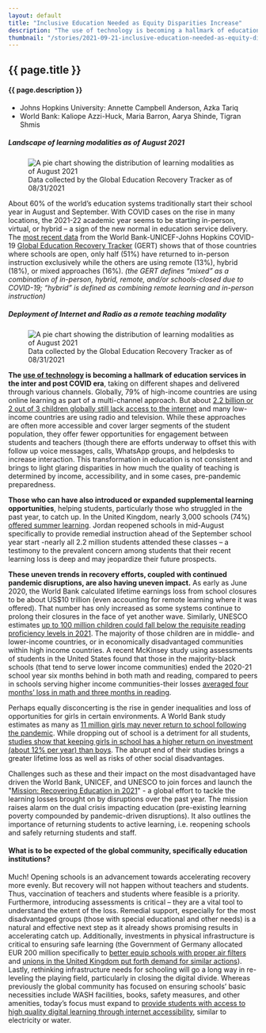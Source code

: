 ```yaml
---
layout: default
title: "Inclusive Education Needed as Equity Disparities Increase"
description: "The use of technology is becoming a hallmark of education services in the inter and post COVID era, though they offer fewer opportunities for engagement between students and teachers. Those who can have also introduced or expanded supplemental learning opportunities, but  uneven trends in recovery efforts, coupled with continued pandemic disruptions, are having uneven impact."
thumbnail: "/stories/2021-09-21-inclusive-education-needed-as-equity-disparities-increase/img/amol-sonar-FOLReFbwgLI-unsplash.jpg"
---
```


<div class="spacer-5"></div>
<article class="container">

  <div class="row">
    <h2>{{ page.title }}</h2>
    <h4 class="text-muted">{{ page.description }}</h4>
  </div>

  <div class="row my-4">
    <ul class="list-unstyled">
      <li>Johns Hopkins University: Annette Campbell Anderson, Azka Tariq</li>
      <li>World Bank: Kaliope Azzi-Huck, Maria Barron, Aarya Shinde, Tigran Shmis</li>
    </ul>
  </div>

  <div class="row my-3">
    <div>
      <div class="float-md-end col-sm-12 col-lg-6 ps-lg-5">
        <div class="card bg-light text-center">
          <h5 class="card-header">
            Landscape of learning modalities as of August 2021
          </h5>
          <div class="card-body">
            <figure class="figure">
              <img src="img/figure-1.png" class="figure-image" alt="A pie chart showing the distribution of learning modalities  as of August 2021">
              <figcaption class="figure-caption mt-4">
                Data collected by the Global Education Recovery Tracker as of 08/31/2021
              </figcaption>
            </figure>
          </div>
        </div>    
      </div>
      About 60% of the world’s education systems traditionally start their school year in August and September. With COVID cases on the rise in many locations, the 2021-22 academic year seems to be starting in-person, virtual, or hybrid – a sign of the new normal in education service delivery.  The <a href="/stories/2021-07-28-gert-data-points/">most recent data</a> from the World Bank-UNICEF-Johns Hopkins COVID-19 <a href="https://www.covideducationrecovery.global/">Global Education Recovery Tracker</a> (GERT) shows that of those countries where schools are open, only half (51%) have returned to in-person instruction exclusively while the others are using remote (13%), hybrid (18%), or mixed approaches (16%). <em>(the GERT defines “mixed” as a combination of in-person, hybrid, remote, and/or schools-closed due to COVID-19; “hybrid” is defined as combining remote learning and in-person instruction)</em>
    </div>
    <div class="my-3">
      <div class="float-start col-sm-12 col-lg-6 pe-lg-5">
        <div class="card bg-light text-center">
          <h5 class="card-header">
            Deployment of Internet and Radio as a remote teaching modality
          </h5>
          <div class="card-body">
            <figure class="figure">
              <img src="img/figure-2.png" class="figure-image" alt="A pie chart showing the distribution of learning modalities  as of August 2021">
              <figcaption class="figure-caption mt-4">
                Data collected by the Global Education Recovery Tracker as of 08/31/2021
              </figcaption>
            </figure>
          </div>
        </div>  
      </div>
      <strong>The <a href="https://blogs.worldbank.org/education/remote-learning-during-covid-19-pandemic-how-countries-have-faced-challenge-implementing">use of technology</a> is becoming a hallmark of education services in the inter and post COVID era</strong>, taking on different shapes and delivered through various channels. Globally, 79% of high-income countries are using online learning as part of a multi-channel approach. But about <a href="https://data.unicef.org/resources/children-and-young-people-internet-access-at-home-during-covid19/">2.2 billion or 2 out of 3 children globally still lack access to the internet</a> and many low-income countries are using radio and television. While these approaches are often more accessible and cover larger segments of the student population, they offer fewer opportunities for engagement between students and teachers (though there are efforts underway to offset this with follow up voice messages, calls, WhatsApp groups, and helpdesks to increase interaction. This transformation in education is not consistent and brings to light glaring disparities in how much the quality of teaching is determined by income, accessibility, and in some cases, pre-pandemic preparedness.
    </div>
    <div>
      <p>
        <strong>Those who can have also introduced or expanded supplemental learning opportunities</strong>, helping students, particularly those who struggled in the past year, to catch up. In the United Kingdom, nearly 3,000 schools (74%) <a href="https://www.richmondandtwickenhamtimes.co.uk/news/national/19475878.three-four-eligible-secondary-schools-england-sign-summer-provision/">offered summer learning</a>. Jordan reopened schools in mid-August specifically to provide remedial instruction ahead of the September school year start -nearly all 2.2 million students attended these classes – a testimony to the prevalent concern among students that their recent learning loss is deep and may jeopardize their future prospects.
      </p>
      <p>
        <strong>These uneven trends in recovery efforts, coupled with continued pandemic disruptions, are also having uneven impact.</strong> As early as June 2020, the World Bank calculated lifetime earnings loss from school closures to be about US$10 trillion (even accounting for remote learning where it was offered).  That number has only increased as some systems continue to prolong their closures in the face of yet another wave.  Similarly, UNESCO estimates <a href="http://covid19.uis.unesco.org/learning-loss/">up to 100 million children could fall below the requisite reading proficiency levels in 2021</a>.  The majority of those children are in middle- and lower-income countries, or in economically disadvantaged communities within high income countries. A recent McKinsey study using assessments of students in the United States found that those in the majority-black schools (that tend to serve lower income communities) ended the 2020-21 school year six months behind in both math and reading, compared to peers in schools serving higher income communities-their losses <a href="https://www.mckinsey.com/industries/public-and-social-sector/our-insights/covid-19-and-education-the-lingering-effects-of-unfinished-learning">averaged four months’ loss in math and three months in reading</a>.
      </p>
      <p>
        Perhaps equally disconcerting is the rise in gender inequalities and loss of opportunities for girls in certain environments. A World Bank study estimates as many as <a href="https://blogs.worldbank.org/education/realizing-returns-schooling-how-covid-19-and-school-closures-are-threatening-womens">11 million girls may never return to school following the pandemic</a>.  While dropping out of school is a detriment for all students, <a href="https://documents1.worldbank.org/curated/en/830831468147839247/pdf/WPS7020.pdf">studies show that keeping girls in school has a higher return on investment (about 12% per year) than boys</a>.  The abrupt end of their studies brings a greater lifetime loss as well as risks of other social disadvantages.  
      </p>
      <p>
        Challenges such as these and their impact on the most disadvantaged have driven the World Bank, UNICEF, and UNESCO to join forces and launch the &quot;<a href="https://www.unicef.org/reports/mission-recovering-education-2021">Mission: Recovering Education in 2021</a>&quot; - a global effort to tackle the learning losses brought on by disruptions over the past year. The mission raises alarm on the dual crisis impacting education (pre-existing learning poverty compounded by pandemic-driven disruptions). It also outlines the importance of returning students to active learning, i.e. reopening schools and safely returning students and staff.
      </p>
    </div>
  </div>

  <div class="row">
    <h4>What is to be expected of the global community, specifically education institutions?</h4>
    <p>
      Much! Opening schools is an advancement towards accelerating recovery more evenly.  But recovery will not happen without teachers and students.  Thus, vaccination of teachers and students where feasible is a priority.  Furthermore, introducing assessments is critical – they are a vital tool to understand the extent of the loss.  Remedial support, especially for the most disadvantaged groups (those with special educational and other needs) is a natural and effective next step as it already shows promising results in accelerating catch up. Additionally, investments in physical infrastructure is critical to ensuring safe learning (the Government of Germany allocated EUR 200 million specifically to <a href="https://twitter.com/BMFSFJ/status/1415243688775720961/photo/1">better equip schools with proper air filters</a> and <a href="https://www.theguardian.com/education/2021/aug/17/classrooms-in-england-urgently-need-air-filters-school-unions-warn">unions in the United Kingdom put forth demand for similar actions</a>). Lastly, rethinking infrastructure needs for schooling will go a long way in re-leveling the playing field, particularly in closing the digital divide. Whereas previously the global community has focused on ensuring schools’ basic necessities include WASH facilities, books, safety measures, and other amenities, today’s focus must expand to <a href="https://edtechhub.org/about-edtech-hub/events/reimagine-education-technologys-role-in-addressing-education-challenges/">provide students with access to high quality digital learning through internet accessibility</a>, similar to electricity or water.
    </p>
  </div>

</article>
<div class="spacer-5"></div>
